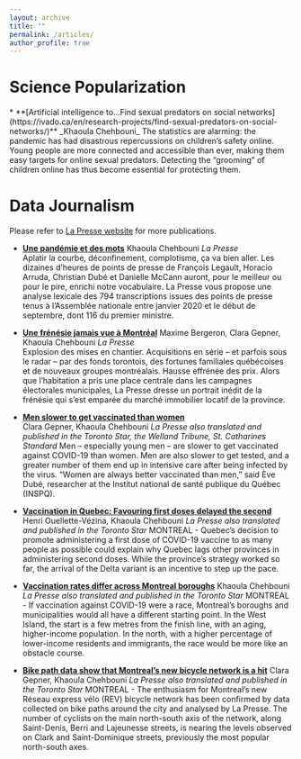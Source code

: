 ```yaml
---
layout: archive
title: ""
permalink: /articles/
author_profile: true
---
```


<!-- When adding new publications, leave two spaces at the end of every line to go to the next line! -->

<h1> Science Popularization </h1>
* **[Artificial intelligence to...Find sexual predators on social networks](https://ivado.ca/en/research-projects/find-sexual-predators-on-social-networks/)**
_Khaoula Chehbouni_  
The statistics are alarming: the pandemic has had disastrous repercussions on children’s safety online. Young people are more connected and accessible than ever, making them easy targets for online sexual predators. Detecting the “grooming” of children online has thus become essential for protecting them.

<h1> Data Journalism </h1>

Please refer to [La Presse website](https://www.lapresse.ca/auteurs/khaoula-chehbouni) for more publications. 


* **[Une pandémie et des mots](https://www.lapresse.ca/actualites/covid-19/2021-10-04/une-pandemie-et-des-mots.php)**
Khaoula Chehbouni
_La Presse_  
Aplatir la courbe, déconfinement, complotisme, ça va bien aller. Les dizaines d’heures de points de presse de François Legault, Horacio Arruda, Christian Dubé et Danielle McCann auront, pour le meilleur ou pour le pire, enrichi notre vocabulaire. La Presse vous propose une analyse lexicale des 794 transcriptions issues des points de presse tenus à l’Assemblée nationale entre janvier 2020 et le début de septembre, dont 116 du premier ministre.


* **[Une frénésie jamais vue à Montréal](https://www.lapresse.ca/affaires/economie/2021-10-11/marche-locatif/une-frenesie-jamais-vue-a-montreal.php)**
Maxime Bergeron, Clara Gepner, Khaoula Chehbouni
_La Presse_  
Explosion des mises en chantier. Acquisitions en série – et parfois sous le radar – par des fonds torontois, des fortunes familiales québécoises et de nouveaux groupes montréalais. Hausse effrénée des prix. Alors que l’habitation a pris une place centrale dans les campagnes électorales municipales, La Presse dresse un portrait inédit de la frénésie qui s’est emparée du marché immobilier locatif de la province.


* **[Men slower to get vaccinated than women](https://www.thestar.com/news/canada/men-slower-to-get-vaccinated-than-women/article_51b2ca8c-38fb-50dd-b768-fe26ab6796bf.html)**  
 Clara Gepner, Khaoula Chehbouni 
_La Presse also translated and published in the Toronto Star, the Welland Tribune, St. Catharines Standard_ 
Men – especially young men – are slower to get vaccinated against COVID-19 than women. Men are also slower to get tested, and a greater number of them end up in intensive care after being infected by the virus. “Women are always better vaccinated than men,” said Ève Dubé, researcher at the Institut national de santé publique du Québec (INSPQ).


* **[Vaccination in Quebec: Favouring first doses delayed the second](https://www.thestar.com/news/canada/vaccination-in-quebec-favouring-first-doses-delayed-the-second/article_bcdb62ea-1b32-5c55-bd9d-0ecf546d562c.html)**  
Henri Ouellette-Vézina, Khaoula Chehbouni
_La Presse also translated and published in the Toronto Star_ 
MONTREAL - Quebec’s decision to promote administering a first dose of COVID-19 vaccine to as many people as possible could explain why Quebec lags other provinces in administering second doses. While the province’s strategy worked so far, the arrival of the Delta variant is an incentive to step up the pace.


* **[Vaccination rates differ across Montreal boroughs](https://www.thestar.com/news/canada/vaccination-rates-differ-across-montreal-boroughs/article_2c4bddec-cdfa-5df6-905f-de53ace33707.html)** 
Khaoula Chehbouni
_La Presse also translated and published in the Toronto Star_ 
MONTREAL - If vaccination against COVID-19 were a race, Montreal’s boroughs and municipalities would all have a different starting point. In the West Island, the start is a few metres from the finish line, with an aging, higher-income population. In the north, with a higher percentage of lower-income residents and immigrants, the race would be more like an obstacle course.

* **[Bike path data show that Montreal’s new bicycle network is a hit](https://www.thestar.com/news/canada/bike-path-data-show-that-montreal-s-new-bicycle-network-is-a-hit/article_7b589682-1f74-558f-8fcd-ec30d788bf6f.html)** 
Clara Gepner, Khaoula Chehbouni
_La Presse also translated and published in the Toronto Star_ 
MONTREAL - The enthusiasm for Montreal’s new Réseau express vélo (REV) bicycle network has been confirmed by data collected on bike paths around the city and analysed by La Presse. The number of cyclists on the main north-south axis of the network, along Saint-Denis, Berri and Lajeunesse streets, is nearing the levels observed on Clark and Saint-Dominique streets, previously the most popular north-south axes.
